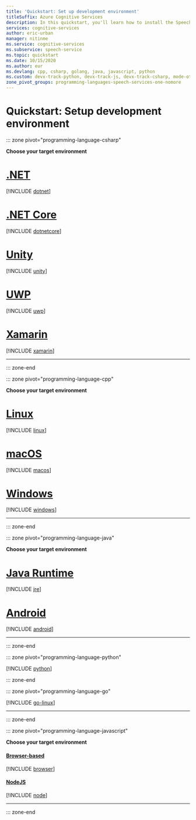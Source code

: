 ```yaml
---
title: 'Quickstart: Set up development environment'
titleSuffix: Azure Cognitive Services
description: In this quickstart, you'll learn how to install the Speech SDK for your preferred platform and programming language combination.
services: cognitive-services
author: eric-urban
manager: nitinme
ms.service: cognitive-services
ms.subservice: speech-service
ms.topic: quickstart
ms.date: 10/15/2020
ms.author: eur
ms.devlang: cpp, csharp, golang, java, javascript, python
ms.custom: devx-track-python, devx-track-js, devx-track-csharp, mode-other
zone_pivot_groups: programming-languages-speech-services-one-nomore
---
```


# Quickstart: Setup development environment

::: zone pivot="programming-language-csharp"

**Choose your target environment**

# [.NET](#tab/dotnet)

[!INCLUDE [dotnet](../includes/quickstarts/platform/csharp-dotnet-windows.md)]

# [.NET Core](#tab/dotnetcore)

[!INCLUDE [dotnetcore](../includes/quickstarts/platform/csharp-dotnetcore-windows.md)]

# [Unity](#tab/unity)

[!INCLUDE [unity](../includes/quickstarts/platform/csharp-unity.md)]

# [UWP](#tab/uwp)

[!INCLUDE [uwp](../includes/quickstarts/platform/csharp-uwp.md)]

# [Xamarin](#tab/xaml)

[!INCLUDE [xamarin](../includes/quickstarts/platform/csharp-xamarin.md)]

* * *
::: zone-end

::: zone pivot="programming-language-cpp"

**Choose your target environment**

# [Linux](#tab/linux)

[!INCLUDE [linux](../includes/quickstarts/platform/cpp-linux.md)]

# [macOS](#tab/macos)

[!INCLUDE [macos](../includes/quickstarts/platform/cpp-macos.md)]

# [Windows](#tab/windows)

[!INCLUDE [windows](../includes/quickstarts/platform/cpp-windows.md)]

* * *
::: zone-end

::: zone pivot="programming-language-java"

**Choose your target environment**

# [Java Runtime](#tab/jre)

[!INCLUDE [jre](../includes/quickstarts/platform/java-jre.md)]

# [Android](#tab/android)

[!INCLUDE [android](../includes/quickstarts/platform/java-android.md)]

* * *
::: zone-end

::: zone pivot="programming-language-python"

[!INCLUDE [python](../includes/quickstarts/platform/python.md)]

::: zone-end

::: zone pivot="programming-language-go"

[!INCLUDE [go-linux](../includes/quickstarts/platform/go-linux.md)]

* * *
::: zone-end

::: zone pivot="programming-language-javascript"

**Choose your target environment**

#### [Browser-based](#tab/browser)

[!INCLUDE [browser](../includes/quickstarts/platform/javascript-browser.md)]

#### [NodeJS](#tab/nodejs)

[!INCLUDE [node](../includes/quickstarts/platform/javascript-node.md)]

* * *
::: zone-end
